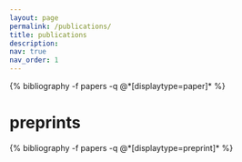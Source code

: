 ```yaml
---
layout: page
permalink: /publications/
title: publications
description: 
nav: true
nav_order: 1
---
```

<!-- _bibliography/papers -->
<div class="publications">
{% bibliography -f papers -q @*[displaytype=paper]* %}
</div>

<!-- _bibliography/preprints -->
<h1> preprints </h1>
<div class="publications">
{% bibliography -f papers -q @*[displaytype=preprint]* %}
</div>